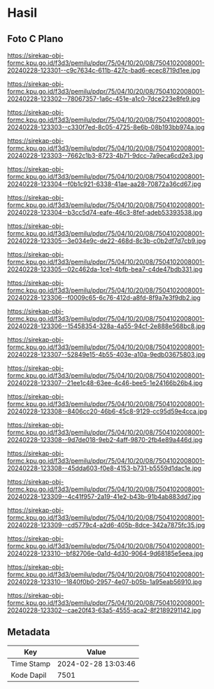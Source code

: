 # Hasil

## Foto C Plano

https://sirekap-obj-formc.kpu.go.id/f3d3/pemilu/pdpr/75/04/10/20/08/7504102008001-20240228-123301--c9c7634c-611b-427c-bad6-ecec8719d1ee.jpg

https://sirekap-obj-formc.kpu.go.id/f3d3/pemilu/pdpr/75/04/10/20/08/7504102008001-20240228-123302--78067357-1a6c-451e-a1c0-7dce223e8fe9.jpg

https://sirekap-obj-formc.kpu.go.id/f3d3/pemilu/pdpr/75/04/10/20/08/7504102008001-20240228-123303--c330f7ed-8c05-4725-8e6b-08b193bb974a.jpg

https://sirekap-obj-formc.kpu.go.id/f3d3/pemilu/pdpr/75/04/10/20/08/7504102008001-20240228-123303--7662c1b3-8723-4b71-9dcc-7a9eca6cd2e3.jpg

https://sirekap-obj-formc.kpu.go.id/f3d3/pemilu/pdpr/75/04/10/20/08/7504102008001-20240228-123304--f0b1c921-6338-41ae-aa28-70872a36cd67.jpg

https://sirekap-obj-formc.kpu.go.id/f3d3/pemilu/pdpr/75/04/10/20/08/7504102008001-20240228-123304--b3cc5d74-eafe-46c3-8fef-adeb53393538.jpg

https://sirekap-obj-formc.kpu.go.id/f3d3/pemilu/pdpr/75/04/10/20/08/7504102008001-20240228-123305--3e034e9c-de22-468d-8c3b-c0b2df7d7cb9.jpg

https://sirekap-obj-formc.kpu.go.id/f3d3/pemilu/pdpr/75/04/10/20/08/7504102008001-20240228-123305--02c462da-1ce1-4bfb-bea7-c4de47bdb331.jpg

https://sirekap-obj-formc.kpu.go.id/f3d3/pemilu/pdpr/75/04/10/20/08/7504102008001-20240228-123306--f0009c65-6c76-412d-a8fd-8f9a7e3f9db2.jpg

https://sirekap-obj-formc.kpu.go.id/f3d3/pemilu/pdpr/75/04/10/20/08/7504102008001-20240228-123306--15458354-328a-4a55-94cf-2e888e568bc8.jpg

https://sirekap-obj-formc.kpu.go.id/f3d3/pemilu/pdpr/75/04/10/20/08/7504102008001-20240228-123307--52849e15-4b55-403e-a10a-9edb03675803.jpg

https://sirekap-obj-formc.kpu.go.id/f3d3/pemilu/pdpr/75/04/10/20/08/7504102008001-20240228-123307--21ee1c48-63ee-4c46-bee5-1e24166b26b4.jpg

https://sirekap-obj-formc.kpu.go.id/f3d3/pemilu/pdpr/75/04/10/20/08/7504102008001-20240228-123308--8406cc20-46b6-45c8-9129-cc95d59e4cca.jpg

https://sirekap-obj-formc.kpu.go.id/f3d3/pemilu/pdpr/75/04/10/20/08/7504102008001-20240228-123308--9d7de018-9eb2-4aff-9870-2fb4e89a446d.jpg

https://sirekap-obj-formc.kpu.go.id/f3d3/pemilu/pdpr/75/04/10/20/08/7504102008001-20240228-123308--45dda603-f0e8-4153-b731-b5559d1dac1e.jpg

https://sirekap-obj-formc.kpu.go.id/f3d3/pemilu/pdpr/75/04/10/20/08/7504102008001-20240228-123309--4c41f957-2a19-41e2-b43b-91b4ab883dd7.jpg

https://sirekap-obj-formc.kpu.go.id/f3d3/pemilu/pdpr/75/04/10/20/08/7504102008001-20240228-123309--cd5779c4-a2d6-405b-8dce-342a7875fc35.jpg

https://sirekap-obj-formc.kpu.go.id/f3d3/pemilu/pdpr/75/04/10/20/08/7504102008001-20240228-123310--bf82706e-0a1d-4d30-9064-9d68185e5eea.jpg

https://sirekap-obj-formc.kpu.go.id/f3d3/pemilu/pdpr/75/04/10/20/08/7504102008001-20240228-123310--1840f0b0-2957-4e07-b05b-1a95eab56910.jpg

https://sirekap-obj-formc.kpu.go.id/f3d3/pemilu/pdpr/75/04/10/20/08/7504102008001-20240228-123302--cae20f43-63a5-4555-aca2-8f2189291142.jpg


## Metadata

| Key        | Value               |
| ---------- | ------------------- |
| Time Stamp | 2024-02-28 13:03:46 |
| Kode Dapil | 7501                |



